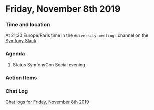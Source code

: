 # Friday, November 8th 2019

### Time and location
At 21:30 Europe/Paris time in the `#diversity-meetings` channel on the [Symfony Slack][slack].

### Agenda
1) Status SymfonyCon Social evening

### Action Items

### Chat Log
[Chat logs for Friday, November 8th 2019][log]

[slack]: https://symfony.com/slack
[log]: https://symfony.github.io/diversity/meetings/2019-11-08-log.html
